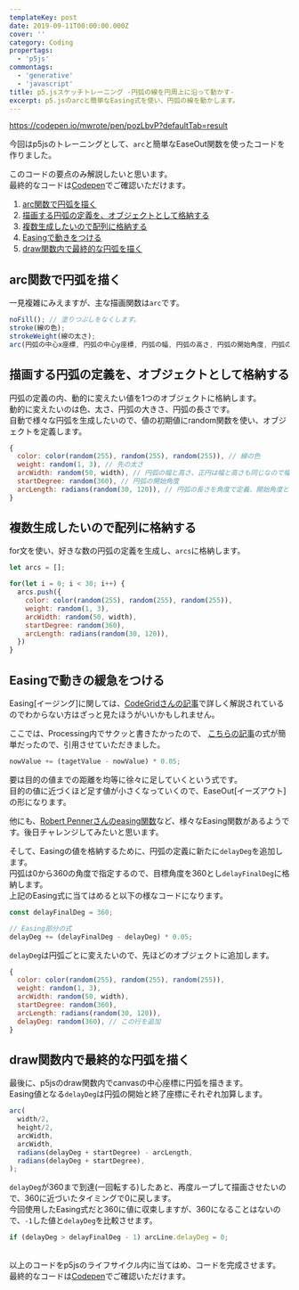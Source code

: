 ```yaml
---
templateKey: post
date: 2019-09-11T00:00:00.000Z
cover: ''
category: Coding
propertags:
  - 'p5js'
commontags:
  - 'generative'
  - 'javascript'
title: p5.jsスケッチトレーニング -円弧の線を円周上に沿って動かす-
excerpt: p5.jsのarcと簡単なEasing式を使い、円弧の線を動かします。
---
```

https://codepen.io/mwrote/pen/pozLbvP?defaultTab=result

今回はp5jsのトレーニングとして、``arc``と簡単なEaseOut関数を使ったコードを作りました。

このコードの要点のみ解説したいと思います。<br>
最終的なコードは<a href="https://codepen.io/mwrote/pen/pozLbvP" target="_blank_">Codepen</a>でご確認いただけます。

1. [arc関数で円弧を描く](#arc関数で円弧を描く)
1. [描画する円弧の定義を、オブジェクトとして格納する](#描画する円弧の定義を、オブジェクトとして格納する)
1. [複数生成したいので配列に格納する](#複数生成したいので配列に格納する)
1. [Easingで動きをつける](#Easingで動きをつける)
1. [draw関数内で最終的な円弧を描く](#draw関数内で最終的な円弧を描く)

## arc関数で円弧を描く

一見複雑にみえますが、主な描画関数は``arc``です。

```js
noFill(); // 塗りつぶしをなくします。
stroke(線の色);
strokeWeight(線の太さ);
arc(円弧の中心x座標, 円弧の中心y座標, 円弧の幅, 円弧の高さ, 円弧の開始角度, 円弧の終了角度);
```

## 描画する円弧の定義を、オブジェクトとして格納する

円弧の定義の内、動的に変えたい値を1つのオブジェクトに格納します。<br>
動的に変えたいのは色、太さ、円弧の大きさ、円弧の長さです。<br>
自動で様々な円弧を生成したいので、値の初期値にrandom関数を使い、オブジェクトを定義します。<br>

```js
{
  color: color(random(255), random(255), random(255)), // 線の色
  weight: random(1, 3), // 先の太さ
  arcWidth: random(50, width), // 円弧の幅と高さ、正円は幅と高さも同じなので幅のみ定義
  startDegree: random(360), // 円弧の開始角度
  arcLength: radians(random(30, 120)), // 円弧の長さを角度で定義、開始角度とると円弧の終了角度になる
}
```

## 複数生成したいので配列に格納する

for文を使い、好きな数の円弧の定義を生成し、``arcs``に格納します。

```js
let arcs = [];

for(let i = 0; i < 30; i++) {
  arcs.push({
    color: color(random(255), random(255), random(255)),
    weight: random(1, 3),
    arcWidth: random(50, width),
    startDegree: random(360),
    arcLength: radians(random(30, 120)),
  })
}
```

## Easingで動きの緩急をつける

Easing[イージング]に関しては、[CodeGridさんの記事](https://app.codegrid.net/entry/easing-1)で詳しく解説されているのでわからない方はざっと見たほうがいいかもしれません。

ここでは、Processing内でサクッと書きたかったので、
[こちらの記事](https://office606.org/archives/326/)の式が簡単だったので、引用させていただきました。

```js
nowValue += (tagetValue - nowValue) * 0.05;
```

要は目的の値までの距離を均等に徐々に足していくという式です。<br>
目的の値に近づくほど足す値が小さくなっていくので、EaseOut[イーズアウト]の形になります。

他にも、[Robert Pennerさんのeasing関数](https://github.com/danro/jquery-easing/blob/master/jquery.easing.js)など、様々なEasing関数があるようです。後日チャレンジしてみたいと思います。

そして、Easingの値を格納するために、円弧の定義に新たに``delayDeg``を追加します。<br>
円弧は0から360の角度で指定するので、目標角度を360とし``delayFinalDeg``に格納します。<br>
上記のEasing式に当てはめると以下の様なコードになります。


```js
const delayFinalDeg = 360;

// Easing部分の式
delayDeg += (delayFinalDeg - delayDeg) * 0.05;
```

``delayDeg``は円弧ごとに変えたいので、先ほどのオブジェクトに追加します。

```js
{
  color: color(random(255), random(255), random(255)),
  weight: random(1, 3),
  arcWidth: random(50, width),
  startDegree: random(360),
  arcLength: radians(random(30, 120)),
  delayDeg: random(360), // この行を追加
}
```

## draw関数内で最終的な円弧を描く

最後に、p5jsのdraw関数内でcanvasの中心座標に円弧を描きます。<br>
Easing値となる``delayDeg``は円弧の開始と終了座標にそれぞれ加算します。

```js
arc(
  width/2,
  height/2,
  arcWidth,
  arcWidth,
  radians(delayDeg + startDegree) - arcLength,
  radians(delayDeg + startDegree),
);
```

``delayDeg``が360まで到達(一回転する)したあと、再度ループして描画させたいので、360に近づいたタイミングで0に戻します。<br>
今回使用したEasing式だと360に値に収束しますが、360になることはないので、``-1``した値と``delayDeg``を比較させます。

```js
if (delayDeg > delayFinalDeg - 1) arcLine.delayDeg = 0;
```

<br>
以上のコードをp5jsのライフサイクル内に当てはめ、コードを完成させます。<br>
最終的なコードは<a href="https://codepen.io/mwrote/pen/pozLbvP" target="_blank_">Codepen</a>でご確認いただけます。
<br>
